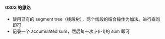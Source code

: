 #### 0303 的思路

- 使用已有的 segment tree（线段树），两个线段的结合操作为加法。进行查询即可
- 记录一个 accumulated sum，然后每一次 j-(i-1)的 sum 即可
